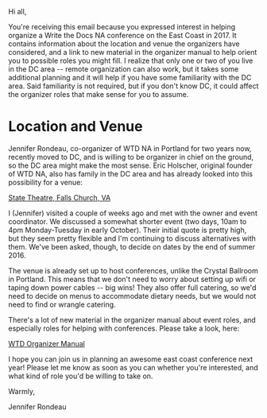 Hi all,

You're receiving this email because you expressed interest in helping organize a Write the Docs NA conference
on the East Coast in 2017. It contains information about the location and venue the organizers have considered,
and a link to new material in the organizer manual to help orient you to possible roles you might fill.
I realize that only one or two of you live in the DC area -- remote organization can also work,
but it takes some additional planning and it will help if you have some familiarity with the DC area.
Said familiarity is not required, but if you don't know DC, it could affect the organizer roles that
make sense for you to assume.

# Location and Venue

Jennifer Rondeau, co-organizer of WTD NA in Portland for two years now, recently moved to DC,
and is willing to be organizer in chief on the ground, so the DC area might make the most sense.
Eric Holscher, original founder of WTD NA, also has family in the DC area and has already looked into
this possibility for a venue:

[State Theatre, Falls Church, VA](http://www.thestatetheatre.com/index.xml)

I (Jennifer) visited a couple of weeks ago and met with the owner and event coordinator.
We discussed a somewhat shorter event (two days, 10am to 4pm Monday-Tuesday in early October).
Their initial quote is pretty high, but they seem pretty flexible and I'm continuing to discuss
alternatives with them. We've been asked, though, to decide on dates by the end of summer 2016.

The venue is already set up to host conferences, unlike the Crystal Ballroom in Portland.
This means that we don't need to worry about setting up wifi or taping down power cables -- big wins!
They also offer full catering, so we'd need to decide on menus to accommodate dietary needs,
but we would not need to find or wrangle catering.

There's a lot of new material in the organizer manual about event roles, and especially roles for
helping with conferences. Please take a look, here:

[WTD Organizer Manual](/organizer-guide/confs/event-roles/)

I hope you can join us in planning an awesome east coast conference next year! Please let me know
as soon as you can whether you're interested, and what kind of role you'd be willing to take on.

Warmly,

Jennifer Rondeau
